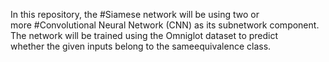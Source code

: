 In this repository, the #Siamese network will be using two or \
more #Convolutional Neural Network (CNN) as its subnetwork component. \
The network will be trained using the Omniglot dataset to predict \
whether the given inputs belong to the sameequivalence class.
